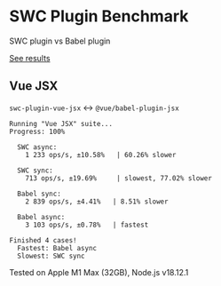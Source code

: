 # SWC Plugin Benchmark

SWC plugin vs Babel plugin

[See results](https://blog.sxzz.moe/swc-benchmark/results.html)

## Vue JSX

`swc-plugin-vue-jsx` ↔️ `@vue/babel-plugin-jsx`

```
Running "Vue JSX" suite...
Progress: 100%

  SWC async:
    1 233 ops/s, ±10.58%   | 60.26% slower

  SWC sync:
    713 ops/s, ±19.69%     | slowest, 77.02% slower

  Babel sync:
    2 839 ops/s, ±4.41%   | 8.51% slower

  Babel async:
    3 103 ops/s, ±0.78%   | fastest

Finished 4 cases!
  Fastest: Babel async
  Slowest: SWC sync
```

Tested on Apple M1 Max (32GB), Node.js v18.12.1
